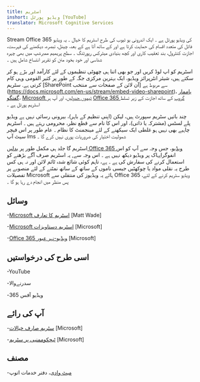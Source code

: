 ```yaml
---
title: اسٹریم
inshort: ویڈیو پورٹل [YouTube]
translator: Microsoft Cognitive Services
---
```



Stream Office 365 کی ویڈیو پورٹل ہے ۔ ایک اندرونی یو ٹیوب کی طرح اسٹریم کا خیال ۔ یہ ویڈیو فائل کی متعدد اقسام کی حمایت کرتا ہے اور کے ساتھ آتا ہے کے بعد، چینل، تبصرہ، دیکھنے کی فہرست، اجازت کنٹرول، بند تعقیب کاری اور کچھ بنیادی میٹرکس رپورٹنگ ۔ سطح پریمیم ممبرشپ میں بھی چہرہ شناسی اور خود بخود متن کو تقریر انتساخ شامل ہیں ۔

اسٹریم کو اپ لوڈ کریں اور جو بھی اتنا ہی چھوٹی تنظیموں کے لئے کارآمد اور بڑے ہو کر سکتے ہیں، شیئر انٹرپرائز ویڈیو، ایک بہترین مرکزی جگہ کے طور پر کثیر القومی وہی کام کرتی ہے. سٹریم [SharePoint آن لائن کے صفحات سے منتخب] سے مربوط ہے (https://docs.microsoft.com/en-us/stream/embed-video-sharepoint)، [یاممار گفتگو](https://stream.microsoft.com/en-us/blog/share-on-yammer/)، [Microsoft ٹیموں جدولیں](https://docs.microsoft.com/en-us/stream/embed-video-microsoft-teams)، اور آپ ہر [Office 365 گروپ](http://icsh.pt/O365groups) کے ساتھ اجازت کے زیر تسلط اسٹریم پورٹل ہے ۔

چند باتیں سٹریم سپورٹ ہیں، لیکن (اپنی تنظیم کے باہر)، بیرونی رسائی نہیں ہے ویڈیو پلے لسٹس (مشترکہ یا ذاتی)، اور اس کا نام سے قطع نظر، محرومی رہتے ہیں ۔ اسٹریم چاہیے بھی نہیں ہو غلطی ایک سیکھنے کے لئے مینجمنٹ کا نظام ۔ عام طور پر اس فیچر سیٹ آپ lms شمولیت اختیار کی ضروریات پوری نہیں کرے گا ۔

اسٹریم گا جلد ہی مکمل طور پر [بدلیں Office 365 ویڈیو](https://docs.microsoft.com/en-us/stream/migrate-from-office-365)، جس وجہ سے آپ کو اس انفوگراپہاک پر ویڈیو دیکھ نہیں ہے ۔ اس وجہ سے, یہ اسٹریم صرف آگے بڑھنے کو استعمال کرنے کی سفارش کی ہے ۔ ہے، تاہم کوئی شائع شدہ ٹائم لائن اور نہ ہی کس طرح یہ نقلی مواد یا چوکھٹیں جیسی ناموں کے ساتھ کے ساتھ نمٹنے کے لئے منصوبے پر تفصیلات Microsoft ہائے یہ ویڈیوز کی منتقلی سے Office 365 ویڈیو سٹریم کرنے کے لئے، پس منظر میں انجام دے رہا ہو گا ۔

وسائل
---------

-[Microsoft اسٹریم کا تعارف](https://www.linkedin.com/pulse/stream-video-portal-now-available-matt-wade/)
    \[Matt Wade\]

-[Microsoft اسٹریم دستاویزات](https://docs.microsoft.com/en-us/stream/)
    \[Microsoft\]

-[Office 365 ویڈیو-نہر عبور](https://docs.microsoft.com/en-us/stream/migrate-from-office-365)
    \[Microsoft\]

اسی طرح کی درخواستیں
--------------------

-YouTube

-سدرنےوالا

-ویڈیو آفس 365

آپ کی رائے
---------

-[سٹریم صارف خیالات](https://techcommunity.microsoft.com/t5/Microsoft-Stream-Ideas/idb-p/StreamIdeas)
    \[Microsoft\]

-[ٹیچکوممنیی پر سٹریم](https://techcommunity.microsoft.com/t5/Microsoft-Stream-Ideas/idb-p/StreamIdeas)
    \[Microsoft\]

مصنف
---------

-[میٹ وادی](https://www.linkedin.com/in/thatmattwade/)، دفتر خدمات اتوپ


